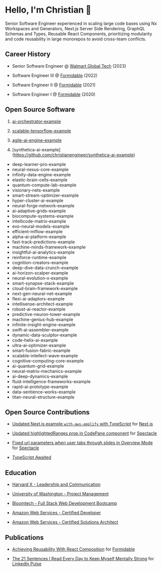 # Hello, I'm Christian 👋

Senior Software Engineer experienced in scaling large code bases using Nx Workspaces and Generators, Next.js Server Side Rendering, GraphQL Schemas and Types, Reusable React Components, prioritizing modularity and code reusability in large monorepos to avoid cross-team conflicts.

## Career History

- Senior Software Engineer @ [Walmart Global Tech](https://tech.walmart.com/content/walmart-global-tech/en_us.html) (2023)

- Software Engineer III @ [Formidable](https://formidable.com) (2022)

- Software Engineer II @ [Formidable](https://formidable.com) (2021)

- Software Engineer I @ [Formidable](https://formidable.com) (2020)

## Open Source Software

1. [ai-orchestrator-example](https://github.com/christianengineer/ai-orchestrator-example)

2. [scalable-tensorflow-example](https://github.com/christianengineer/scalable-tensorflow-example)

3. [agile-ai-engine-example](https://github.com/christianengineer/agile-ai-engine-example)

4. [synthetica-ai-example] (https://github.com/christianengineer/synthetica-ai-example)

- deep-learner-pro-example
- neural-nexus-core-example
- infinity-data-engine-example
- elastic-brain-cells-example
- quantum-compute-lab-example
- visionary-nets-example
- smart-stream-optimizer-example
- hyper-cluster-ai-example
- neural-forge-network-example
- ai-adaptive-grids-example
- biocompute-systems-example
- intellicode-matrix-example
- evo-neural-models-example
- efficient-mlflow-example
- alpha-ai-platform-example
- fast-track-predictions-example
- machine-minds-framework-example
- insightful-ai-analytics-example
- reinforce-runtime-example
- cognition-creators-example
- deep-dive-data-crunch-example
- ai-horizon-scalper-example
- neural-evolution-x-example
- smart-synapse-stack-example
- cloud-brain-framework-example
- next-gen-neural-net-example
- flexi-ai-adaptors-example
- intellisense-architect-example
- robust-ai-reactor-example
- predictive-neuron-tower-example
- machine-genius-hub-example
- infinite-insight-engine-example
- swift-ai-assembler-example
- dynamic-data-sculptor-example
- code-helix-ai-example
- ultra-ai-optimizer-example
- smart-fusion-fabric-example
- scalable-intellect-wave-example
- cognitive-computing-core-example
- ai-quantum-grid-example
- neural-matrix-mechanics-example
- ai-deep-dynamics-example
- fluid-intelligence-frameworks-example
- rapid-ai-prototype-example
- data-sentience-works-example
- titan-neural-structure-example

## Open Source Contributions

- [Updated Next.js example `with-aws-amplify` with TypeScript](https://github.com/vercel/next.js/pull/41815) for [Next.js](https://nextjs.org/)

- [Updated highlightedRanges prop in CodePane component](https://github.com/FormidableLabs/spectacle/pull/959) for [Spectacle](https://formidable.com/open-source/spectacle/)

- [Fixed url parameters when user tabs through slides in Overview Mode](https://github.com/FormidableLabs/spectacle/pull/961) for [Spectacle](https://formidable.com/open-source/spectacle/)

- [TypeScript Awaited](https://github.com/type-challenges/type-challenges/issues/18837)

## Education

- [Harvard X - Leadership and Communication](https://credentials.edx.org/credentials/7e6cc9c2a4df4ee6b97b5d0df073b793/)

- [University of Washington - Project Management](https://credentials.edx.org/credentials/4533f58c8cc248208e7c3d12b4859e91/)

- [Bloomtech - Full Stack Web Development Bootcamp](https://www.credly.com/badges/70239758-6508-4309-aeb1-083f53a31813/public_url)

- [Amazon Web Services - Certified Developer](https://www.credly.com/badges/ab67a10d-7bd5-4d28-a632-a2b332e5ef45/public_url)

- [Amazon Web Services - Certified Solutions Architect](https://www.credly.com/badges/ea7d8a27-1a69-466b-9e80-68803c43d8d5/public_url)

## Publications

- [Achieving Reusability With React Composition](https://formidable.com/blog/2021/react-composition/) for [Formidable](https://formidable.com)

- [The 21 Sentences I Read Every Day to Keep Myself Mentally Strong](https://www.linkedin.com/pulse/21-sentences-i-read-every-day-keep-myself-mentally-strong-ipanaque) for [LinkedIn Pulse](https://www.linkedin.com/company/pulse-news/)
